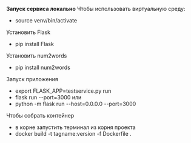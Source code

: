 **Запуск сервиса локально**
Чтобы использовать виртуальную среду:
- source venv/bin/activate

Установить Flask
- pip install Flask

Установить num2words
- pip install num2words

Запуск приложения
- export FLASK_APP=testservice.py run
- flask run --port=3000
или
- python -m flask run --host=0.0.0.0 --port=3000

Чтобы собрать контейнер
- в корне запустить терминал из корня проекта
- docker build -t tagname:version -f Dockerfile .